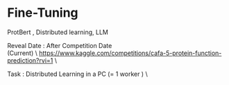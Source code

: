 # Fine-Tuning
ProtBert , Distributed learning, LLM 


Reveal Date : After Competition Date \
(Current) \ 
https://www.kaggle.com/competitions/cafa-5-protein-function-prediction?rvi=1 \

Task : Distributed Learning in a PC (= 1 worker ) \

